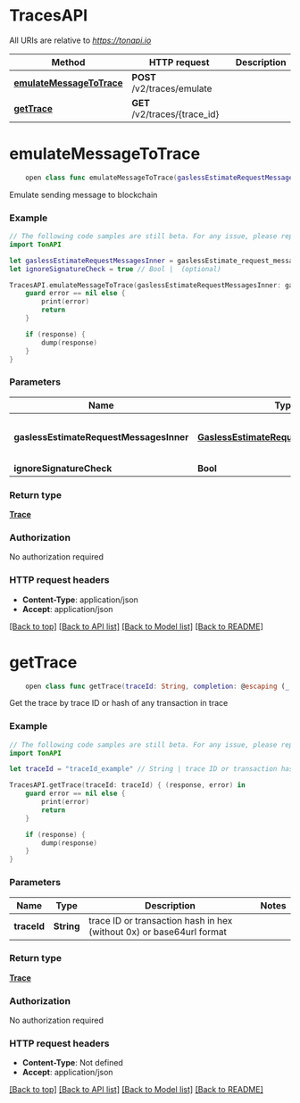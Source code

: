 # TracesAPI

All URIs are relative to *https://tonapi.io*

Method | HTTP request | Description
------------- | ------------- | -------------
[**emulateMessageToTrace**](TracesAPI.md#emulatemessagetotrace) | **POST** /v2/traces/emulate | 
[**getTrace**](TracesAPI.md#gettrace) | **GET** /v2/traces/{trace_id} | 


# **emulateMessageToTrace**
```swift
    open class func emulateMessageToTrace(gaslessEstimateRequestMessagesInner: GaslessEstimateRequestMessagesInner, ignoreSignatureCheck: Bool? = nil, completion: @escaping (_ data: Trace?, _ error: Error?) -> Void)
```



Emulate sending message to blockchain

### Example
```swift
// The following code samples are still beta. For any issue, please report via http://github.com/OpenAPITools/openapi-generator/issues/new
import TonAPI

let gaslessEstimateRequestMessagesInner = gaslessEstimate_request_messages_inner(boc: "boc_example") // GaslessEstimateRequestMessagesInner | bag-of-cells serialized to hex
let ignoreSignatureCheck = true // Bool |  (optional)

TracesAPI.emulateMessageToTrace(gaslessEstimateRequestMessagesInner: gaslessEstimateRequestMessagesInner, ignoreSignatureCheck: ignoreSignatureCheck) { (response, error) in
    guard error == nil else {
        print(error)
        return
    }

    if (response) {
        dump(response)
    }
}
```

### Parameters

Name | Type | Description  | Notes
------------- | ------------- | ------------- | -------------
 **gaslessEstimateRequestMessagesInner** | [**GaslessEstimateRequestMessagesInner**](GaslessEstimateRequestMessagesInner.md) | bag-of-cells serialized to hex | 
 **ignoreSignatureCheck** | **Bool** |  | [optional] 

### Return type

[**Trace**](Trace.md)

### Authorization

No authorization required

### HTTP request headers

 - **Content-Type**: application/json
 - **Accept**: application/json

[[Back to top]](#) [[Back to API list]](../README.md#documentation-for-api-endpoints) [[Back to Model list]](../README.md#documentation-for-models) [[Back to README]](../README.md)

# **getTrace**
```swift
    open class func getTrace(traceId: String, completion: @escaping (_ data: Trace?, _ error: Error?) -> Void)
```



Get the trace by trace ID or hash of any transaction in trace

### Example
```swift
// The following code samples are still beta. For any issue, please report via http://github.com/OpenAPITools/openapi-generator/issues/new
import TonAPI

let traceId = "traceId_example" // String | trace ID or transaction hash in hex (without 0x) or base64url format

TracesAPI.getTrace(traceId: traceId) { (response, error) in
    guard error == nil else {
        print(error)
        return
    }

    if (response) {
        dump(response)
    }
}
```

### Parameters

Name | Type | Description  | Notes
------------- | ------------- | ------------- | -------------
 **traceId** | **String** | trace ID or transaction hash in hex (without 0x) or base64url format | 

### Return type

[**Trace**](Trace.md)

### Authorization

No authorization required

### HTTP request headers

 - **Content-Type**: Not defined
 - **Accept**: application/json

[[Back to top]](#) [[Back to API list]](../README.md#documentation-for-api-endpoints) [[Back to Model list]](../README.md#documentation-for-models) [[Back to README]](../README.md)

